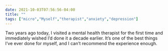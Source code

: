 ```yaml
---
date: 2021-10-03T07:56:56-04:00
title: ""
tags: ["micro","Myself","therapist","anxiety","depression"]
---
```

Two years ago today, I visited a mental health therapist for the first time and immediately wished I’d done it a decade earlier. It’s one of the best things I’ve ever done for myself, and I can’t recommend the experience enough. 
